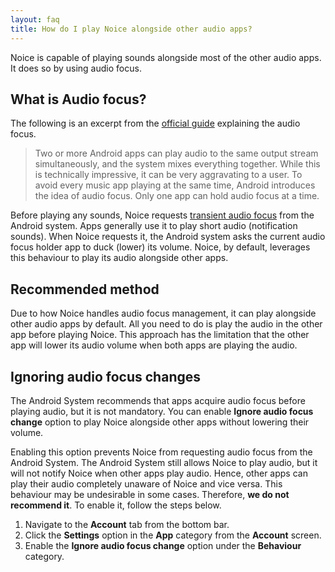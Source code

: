 ```yaml
---
layout: faq
title: How do I play Noice alongside other audio apps?
---
```


Noice is capable of playing sounds alongside most of the other audio apps. It
does so by using audio focus.

## What is Audio focus?

The following is an excerpt from the [official
guide](https://developer.android.com/guide/topics/media-apps/audio-focus)
explaining the audio focus.

> Two or more Android apps can play audio to the same output stream
> simultaneously, and the system mixes everything together. While this is
> technically impressive, it can be very aggravating to a user. To avoid every
> music app playing at the same time, Android introduces the idea of audio
> focus. Only one app can hold audio focus at a time.

Before playing any sounds, Noice requests [transient audio
focus](https://developer.android.com/reference/android/media/AudioManager#AUDIOFOCUS_GAIN_TRANSIENT_MAY_DUCK)
from the Android system. Apps generally use it to play short audio (notification
sounds). When Noice requests it, the Android system asks the current audio focus
holder app to duck (lower) its volume. Noice, by default, leverages this
behaviour to play its audio alongside other apps.

## Recommended method

Due to how Noice handles audio focus management, it can play alongside other
audio apps by default. All you need to do is play the audio in the other app
before playing Noice. This approach has the limitation that the other app will
lower its audio volume when both apps are playing the audio.

## Ignoring audio focus changes

The Android System recommends that apps acquire audio focus before playing
audio, but it is not mandatory. You can enable **Ignore audio focus change**
option to play Noice alongside other apps without lowering their volume.

Enabling this option prevents Noice from requesting audio focus from the Android
System. The Android System still allows Noice to play audio, but it will not
notify Noice when other apps play audio. Hence, other apps can play their audio
completely unaware of Noice and vice versa. This behaviour may be undesirable in
some cases. Therefore, **we do not recommend it**. To enable it, follow the
steps below.

1. Navigate to the **Account** tab from the bottom bar.
2. Click the **Settings** option in the **App** category from the **Account**
   screen.
3. Enable the **Ignore audio focus change** option under the **Behaviour**
   category.
